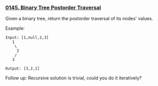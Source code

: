 ### [0145. Binary Tree Postorder Traversal](https://leetcode.com/problems/binary-tree-postorder-traversal/)

Given a binary tree, return the postorder traversal of its nodes' values.

Example:

    Input: [1,null,2,3]
       1
        \
         2
        /
       3

    Output: [3,2,1]
    
Follow up: Recursive solution is trivial, could you do it iteratively?
